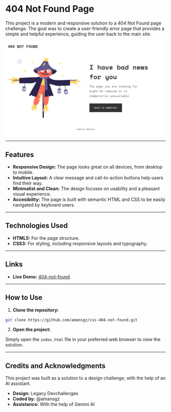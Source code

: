 # 404 Not Found Page

This project is a modern and responsive solution to a 404 Not Found page challenge. The goal was to create a user-friendly error page that provides a simple and helpful experience, guiding the user back to the main site.

![Preview](./assets/preview.png)

---

## Features

- **Responsive Design:** The page looks great on all devices, from desktop to mobile.
- **Intuitive Layout:** A clear message and call-to-action buttons help users find their way.
- **Minimalist and Clean:** The design focuses on usability and a pleasant visual experience.
- **Accesibility:** The page is built with semantic HTML and CSS to be easily navigated by keyboard users.

---

## Technologies Used

- **HTML5:** For the page structure.
- **CSS3:** For styling, including responsive layouts and typography.

---

## Links

- **Live Demo:** [404-not-found](https://amansgz.github.io/css-404-not-found/)

---

## How to Use

1. **Clone the repository:**

```bash
git clone https://github.com/amansgz/css-404-not-found.git
```

2. **Open the project:**

Simply open the `index.html` file in your preferred web browser to view the solution.

---

## Credits and Acknowledgments

This project was built as a solution to a design challenge, with the help of an AI assistant.

- **Design:** Legacy Devchallenges
- **Coded by:** @amansgz
- **Assistance:** With the help of Gemini AI
